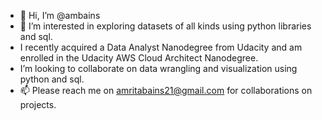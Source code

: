 - 👋 Hi, I’m @ambains
- 👀 I’m interested in exploring datasets of all kinds using python libraries and sql.
- I recently acquired a Data Analyst Nanodegree from Udacity and am enrolled in the Udacity AWS Cloud Architect Nanodegree.
- I’m looking to collaborate on data wrangling and visualization using python and sql. 
- 📫 Please reach me on amritabains21@gmail.com for collaborations on projects.
